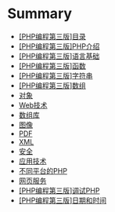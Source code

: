 # Summary

* [[PHP编程第三版]目录](README.md)
* [[PHP编程第三版]PHP介绍](di_1_zhang_php_jie_shao.md)
* [[PHP编程第三版]语言基础](di_2_zhang_yu_yan_ji_chu.md)
* [[PHP编程第三版]函数](di_3_zhang_han_shu.md)
* [[PHP编程第三版]字符串](di_4_zhang_zi_fu_chuan.md)
* [[PHP编程第三版]数组](di_5_zhang_shu_zu.md)
* [对象](di_6_zhang_dui_xiang.md)
* [Web技术](webji_zhu.md)
* [数组库](shu_zu_ku.md)
* [图像](tu_xiang.md)
* [PDF](pdf.md)
* [XML](xml.md)
* [安全](an_quan.md)
* [应用技术](ying_yong_ji_zhu.md)
* [不同平台的PHP](bu_tong_ping_tai_de_php.md)
* [网页服务](wang_ye_fu_wu.md)
* [[PHP编程第三版]调试PHP](diao_shi_php.md)
* [[PHP编程第三版]日期和时间](ri_qi_he_shi_jian.md)

